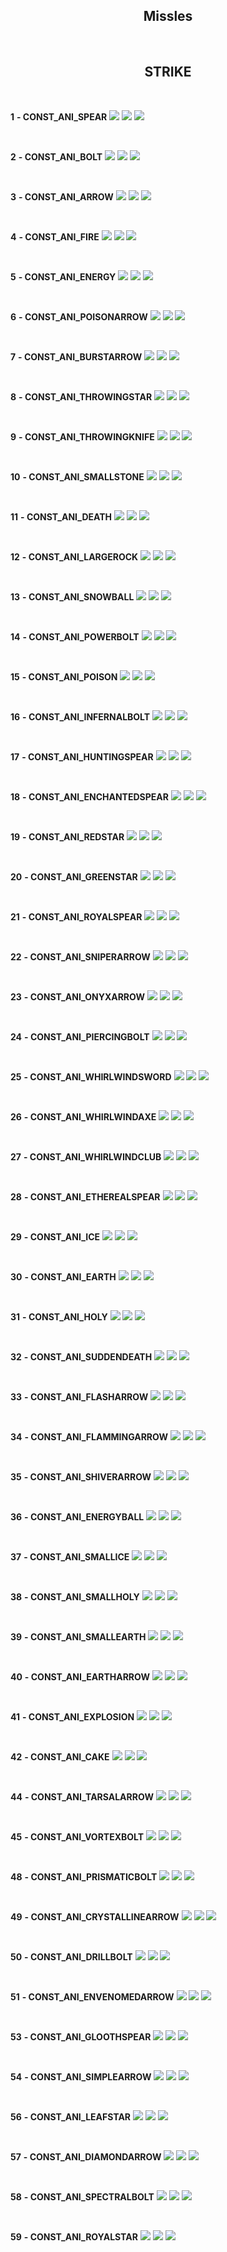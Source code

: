 <h2 align="center">Missles</h2>
<br/>
<h2 align="center">STRIKE</h2>
</br>
<p>
    <b>1</b>
    <b> - </b>
    <b>CONST_ANI_SPEAR</b>
    <img src="https://static.wikia.nocookie.net/tibia/images/b/b1/Spear_Missile.gif/revision/latest?cb=20180830143652&path-prefix=en&format=original">
    <img src="https://static.wikia.nocookie.net/tibia/images/b/b1/Spear_Missile.gif/revision/latest?cb=20180830143652&path-prefix=en&format=original">
    <img src="https://static.wikia.nocookie.net/tibia/images/b/b1/Spear_Missile.gif/revision/latest?cb=20180830143652&path-prefix=en&format=original">
</p>
<br/>
<p>
    <b>2</b>
    <b> - </b>
    <b>CONST_ANI_BOLT</b>
    <img src="https://static.wikia.nocookie.net/tibia/images/3/30/Bolt_Missile.gif/revision/latest?cb=20180831164338&path-prefix=en&format=original">
    <img src="https://static.wikia.nocookie.net/tibia/images/3/30/Bolt_Missile.gif/revision/latest?cb=20180831164338&path-prefix=en&format=original">
    <img src="https://static.wikia.nocookie.net/tibia/images/3/30/Bolt_Missile.gif/revision/latest?cb=20180831164338&path-prefix=en&format=original">
</p>
<br/>
<p>
    <b>3</b>
    <b> - </b>
    <b>CONST_ANI_ARROW</b>
    <img src="https://static.wikia.nocookie.net/tibia/images/4/47/Arrow_Missile.gif/revision/latest?cb=20180831165608&path-prefix=en&format=original">
    <img src="https://static.wikia.nocookie.net/tibia/images/4/47/Arrow_Missile.gif/revision/latest?cb=20180831165608&path-prefix=en&format=original">
    <img src="https://static.wikia.nocookie.net/tibia/images/4/47/Arrow_Missile.gif/revision/latest?cb=20180831165608&path-prefix=en&format=original">
</p>
<br/>
<p>
    <b>4</b>
    <b> - </b>
    <b>CONST_ANI_FIRE</b>
    <img src="https://static.wikia.nocookie.net/tibia/images/c/c3/Fire_Missile.gif/revision/latest?cb=20180831165521&path-prefix=en&format=original">
    <img src="https://static.wikia.nocookie.net/tibia/images/c/c3/Fire_Missile.gif/revision/latest?cb=20180831165521&path-prefix=en&format=original">
    <img src="https://static.wikia.nocookie.net/tibia/images/c/c3/Fire_Missile.gif/revision/latest?cb=20180831165521&path-prefix=en&format=original">
</p>
<br/>
<p>
    <b>5</b>
    <b> - </b>
    <b>CONST_ANI_ENERGY</b>
    <img src="https://static.wikia.nocookie.net/tibia/images/3/33/Energy_Missile.gif/revision/latest?cb=20180831183407&path-prefix=en&format=original">
    <img src="https://static.wikia.nocookie.net/tibia/images/3/33/Energy_Missile.gif/revision/latest?cb=20180831183407&path-prefix=en&format=original">
    <img src="https://static.wikia.nocookie.net/tibia/images/3/33/Energy_Missile.gif/revision/latest?cb=20180831183407&path-prefix=en&format=original">
</p>
<br/>
<p>
    <b>6</b>
    <b> - </b>
    <b>CONST_ANI_POISONARROW</b>
    <img src="https://static.wikia.nocookie.net/tibia/images/c/cc/Poison_Arrow_Missile.gif/revision/latest?cb=20180831185321&path-prefix=en&format=original">
    <img src="https://static.wikia.nocookie.net/tibia/images/c/cc/Poison_Arrow_Missile.gif/revision/latest?cb=20180831185321&path-prefix=en&format=original">
    <img src="https://static.wikia.nocookie.net/tibia/images/c/cc/Poison_Arrow_Missile.gif/revision/latest?cb=20180831185321&path-prefix=en&format=original">
</p>
<br/>
<p>
    <b>7</b>
    <b> - </b>
    <b>CONST_ANI_BURSTARROW</b>
    <img src="https://static.wikia.nocookie.net/tibia/images/5/5c/Burst_Arrow_Missile.gif/revision/latest?cb=20180831185903&path-prefix=en&format=original">
    <img src="https://static.wikia.nocookie.net/tibia/images/5/5c/Burst_Arrow_Missile.gif/revision/latest?cb=20180831185903&path-prefix=en&format=original">
    <img src="https://static.wikia.nocookie.net/tibia/images/5/5c/Burst_Arrow_Missile.gif/revision/latest?cb=20180831185903&path-prefix=en&format=original">
</p>
<br/>
<p>
    <b>8</b>
    <b> - </b>
    <b>CONST_ANI_THROWINGSTAR</b>
    <img src="https://static.wikia.nocookie.net/tibia/images/7/71/Throwing_Star_Missile.gif/revision/latest?cb=20161019095426&path-prefix=en&format=original">
    <img src="https://static.wikia.nocookie.net/tibia/images/7/71/Throwing_Star_Missile.gif/revision/latest?cb=20161019095426&path-prefix=en&format=original">
    <img src="https://static.wikia.nocookie.net/tibia/images/7/71/Throwing_Star_Missile.gif/revision/latest?cb=20161019095426&path-prefix=en&format=original">
</p>
<br/>
<p>
    <b>9</b>
    <b> - </b>
    <b>CONST_ANI_THROWINGKNIFE</b>
    <img src="https://static.wikia.nocookie.net/tibia/images/0/03/Throwing_Knife_Missile.gif/revision/latest?cb=20180903191826&path-prefix=en&format=original">
    <img src="https://static.wikia.nocookie.net/tibia/images/0/03/Throwing_Knife_Missile.gif/revision/latest?cb=20180903191826&path-prefix=en&format=original">
    <img src="https://static.wikia.nocookie.net/tibia/images/0/03/Throwing_Knife_Missile.gif/revision/latest?cb=20180903191826&path-prefix=en&format=original">
</p>
<br/>
<p>
    <b>10</b>
    <b> - </b>
    <b>CONST_ANI_SMALLSTONE</b>
    <img src="https://static.wikia.nocookie.net/tibia/images/6/60/Small_Stone_Missile.gif/revision/latest?cb=20161019095334&path-prefix=en&format=original">
    <img src="https://static.wikia.nocookie.net/tibia/images/6/60/Small_Stone_Missile.gif/revision/latest?cb=20161019095334&path-prefix=en&format=original">
    <img src="https://static.wikia.nocookie.net/tibia/images/6/60/Small_Stone_Missile.gif/revision/latest?cb=20161019095334&path-prefix=en&format=original">
</p>
<br/>
<p>
    <b>11</b>
    <b> - </b>
    <b>CONST_ANI_DEATH</b>
    <img src="https://static.wikia.nocookie.net/tibia/images/e/e6/Death_Missile.gif/revision/latest?cb=20180903194017&path-prefix=en&format=original">
    <img src="https://static.wikia.nocookie.net/tibia/images/e/e6/Death_Missile.gif/revision/latest?cb=20180903194017&path-prefix=en&format=original">
    <img src="https://static.wikia.nocookie.net/tibia/images/e/e6/Death_Missile.gif/revision/latest?cb=20180903194017&path-prefix=en&format=original">
</p>
<br/>
<p>
    <b>12</b>
    <b> - </b>
    <b>CONST_ANI_LARGEROCK</b>
    <img src="https://static.wikia.nocookie.net/tibia/images/c/c0/Stone_Missile.gif/revision/latest?cb=20161019095422&path-prefix=en&format=original">
    <img src="https://static.wikia.nocookie.net/tibia/images/c/c0/Stone_Missile.gif/revision/latest?cb=20161019095422&path-prefix=en&format=original">
    <img src="https://static.wikia.nocookie.net/tibia/images/c/c0/Stone_Missile.gif/revision/latest?cb=20161019095422&path-prefix=en&format=original">
</p>
<br/>
<p>
    <b>13</b>
    <b> - </b>
    <b>CONST_ANI_SNOWBALL</b>
    <img src="https://static.wikia.nocookie.net/tibia/images/7/79/Snowball_Missile.gif/revision/latest?cb=20161019095335&path-prefix=en&format=original">
    <img src="https://static.wikia.nocookie.net/tibia/images/7/79/Snowball_Missile.gif/revision/latest?cb=20161019095335&path-prefix=en&format=original">
    <img src="https://static.wikia.nocookie.net/tibia/images/7/79/Snowball_Missile.gif/revision/latest?cb=20161019095335&path-prefix=en&format=original">
</p>
<br/>
<p>
    <b>14</b>
    <b> - </b>
    <b>CONST_ANI_POWERBOLT</b>
    <img src="https://static.wikia.nocookie.net/tibia/images/1/1e/Power_Bolt_Missile.gif/revision/latest?cb=20180910144329&path-prefix=en&format=original">
    <img src="https://static.wikia.nocookie.net/tibia/images/1/1e/Power_Bolt_Missile.gif/revision/latest?cb=20180910144329&path-prefix=en&format=original">
    <img src="https://static.wikia.nocookie.net/tibia/images/1/1e/Power_Bolt_Missile.gif/revision/latest?cb=20180910144329&path-prefix=en&format=original">
</p>
<br/>
<p>
    <b>15</b>
    <b> - </b>
    <b>CONST_ANI_POISON</b>
    <img src="https://static.wikia.nocookie.net/tibia/images/b/bd/Poison_Missile.gif/revision/latest?cb=20181004135059&path-prefix=en&format=original">
    <img src="https://static.wikia.nocookie.net/tibia/images/b/bd/Poison_Missile.gif/revision/latest?cb=20181004135059&path-prefix=en&format=original">
    <img src="https://static.wikia.nocookie.net/tibia/images/b/bd/Poison_Missile.gif/revision/latest?cb=20181004135059&path-prefix=en&format=original">
</p>
<br/>
<p>
    <b>16</b>
    <b> - </b>
    <b>CONST_ANI_INFERNALBOLT</b>
    <img src="https://static.wikia.nocookie.net/tibia/images/4/4f/Infernal_Bolt_Missile.gif/revision/latest?cb=20181004135505&path-prefix=en&format=original">
    <img src="https://static.wikia.nocookie.net/tibia/images/4/4f/Infernal_Bolt_Missile.gif/revision/latest?cb=20181004135505&path-prefix=en&format=original">
    <img src="https://static.wikia.nocookie.net/tibia/images/4/4f/Infernal_Bolt_Missile.gif/revision/latest?cb=20181004135505&path-prefix=en&format=original">
</p>
<br/>
<p>
    <b>17</b>
    <b> - </b>
    <b>CONST_ANI_HUNTINGSPEAR</b>
    <img src="https://static.wikia.nocookie.net/tibia/images/1/1d/Hunting_Spear_Missile.gif/revision/latest?cb=20181004141441&path-prefix=en&format=original">
    <img src="https://static.wikia.nocookie.net/tibia/images/1/1d/Hunting_Spear_Missile.gif/revision/latest?cb=20181004141441&path-prefix=en&format=original">
    <img src="https://static.wikia.nocookie.net/tibia/images/1/1d/Hunting_Spear_Missile.gif/revision/latest?cb=20181004141441&path-prefix=en&format=original">
</p>
<br/>
<p>
    <b>18</b>
    <b> - </b>
    <b>CONST_ANI_ENCHANTEDSPEAR</b>
    <img src="https://static.wikia.nocookie.net/tibia/images/3/34/Enchanted_Spear_Missile.gif/revision/latest?cb=20181004140118&path-prefix=en&format=original">
    <img src="https://static.wikia.nocookie.net/tibia/images/3/34/Enchanted_Spear_Missile.gif/revision/latest?cb=20181004140118&path-prefix=en&format=original">
    <img src="https://static.wikia.nocookie.net/tibia/images/3/34/Enchanted_Spear_Missile.gif/revision/latest?cb=20181004140118&path-prefix=en&format=original">
</p>
<br/>
<p>
    <b>19</b>
    <b> - </b>
    <b>CONST_ANI_REDSTAR</b>
    <img src="https://static.wikia.nocookie.net/tibia/images/2/2a/Assassin_Star_Missile.gif/revision/latest?cb=20161019095158&path-prefix=en&format=original">
    <img src="https://static.wikia.nocookie.net/tibia/images/2/2a/Assassin_Star_Missile.gif/revision/latest?cb=20161019095158&path-prefix=en&format=original">
    <img src="https://static.wikia.nocookie.net/tibia/images/2/2a/Assassin_Star_Missile.gif/revision/latest?cb=20161019095158&path-prefix=en&format=original">
</p>
<br/>
<p>
    <b>20</b>
    <b> - </b>
    <b>CONST_ANI_GREENSTAR</b>
    <img src="https://static.wikia.nocookie.net/tibia/images/7/72/Viper_Star_Missile.gif/revision/latest?cb=20161019095427&path-prefix=en&format=original">
    <img src="https://static.wikia.nocookie.net/tibia/images/7/72/Viper_Star_Missile.gif/revision/latest?cb=20161019095427&path-prefix=en&format=original">
    <img src="https://static.wikia.nocookie.net/tibia/images/7/72/Viper_Star_Missile.gif/revision/latest?cb=20161019095427&path-prefix=en&format=original">
</p>
<br/>
<p>
    <b>21</b>
    <b> - </b>
    <b>CONST_ANI_ROYALSPEAR</b>
    <img src="https://static.wikia.nocookie.net/tibia/images/b/b0/Royal_Spear_Missile.gif/revision/latest?cb=20181004142048&path-prefix=en&format=original">
    <img src="https://static.wikia.nocookie.net/tibia/images/b/b0/Royal_Spear_Missile.gif/revision/latest?cb=20181004142048&path-prefix=en&format=original">
    <img src="https://static.wikia.nocookie.net/tibia/images/b/b0/Royal_Spear_Missile.gif/revision/latest?cb=20181004142048&path-prefix=en&format=original">
</p>
<br/>
<p>
    <b>22</b>
    <b> - </b>
    <b>CONST_ANI_SNIPERARROW</b>
    <img src="https://static.wikia.nocookie.net/tibia/images/d/d4/Sniper_Arrow_Missile.gif/revision/latest?cb=20181004143331&path-prefix=en&format=original">
    <img src="https://static.wikia.nocookie.net/tibia/images/d/d4/Sniper_Arrow_Missile.gif/revision/latest?cb=20181004143331&path-prefix=en&format=original">
    <img src="https://static.wikia.nocookie.net/tibia/images/d/d4/Sniper_Arrow_Missile.gif/revision/latest?cb=20181004143331&path-prefix=en&format=original">
</p>
<br/>
<p>
    <b>23</b>
    <b> - </b>
    <b>CONST_ANI_ONYXARROW</b>
    <img src="https://static.wikia.nocookie.net/tibia/images/3/30/Onyx_Arrow_Missile.gif/revision/latest?cb=20181004143713&path-prefix=en&format=original">
    <img src="https://static.wikia.nocookie.net/tibia/images/3/30/Onyx_Arrow_Missile.gif/revision/latest?cb=20181004143713&path-prefix=en&format=original">
    <img src="https://static.wikia.nocookie.net/tibia/images/3/30/Onyx_Arrow_Missile.gif/revision/latest?cb=20181004143713&path-prefix=en&format=original">
</p>
<br/>
<p>
    <b>24</b>
    <b> - </b>
    <b>CONST_ANI_PIERCINGBOLT</b>
    <img src="https://static.wikia.nocookie.net/tibia/images/5/5f/Piercing_Bolt_Missile.gif/revision/latest?cb=20181004143945&path-prefix=en&format=original">
    <img src="https://static.wikia.nocookie.net/tibia/images/5/5f/Piercing_Bolt_Missile.gif/revision/latest?cb=20181004143945&path-prefix=en&format=original">
    <img src="https://static.wikia.nocookie.net/tibia/images/5/5f/Piercing_Bolt_Missile.gif/revision/latest?cb=20181004143945&path-prefix=en&format=original">
</p>
<br/>
<p>
    <b>25</b>
    <b> - </b>
    <b>CONST_ANI_WHIRLWINDSWORD</b>
    <img src="https://static.wikia.nocookie.net/tibia/images/1/18/Throwing_Sword_Missile.gif/revision/latest?cb=20181005125818&path-prefix=en&format=original">
    <img src="https://static.wikia.nocookie.net/tibia/images/1/18/Throwing_Sword_Missile.gif/revision/latest?cb=20181005125818&path-prefix=en&format=original">
    <img src="https://static.wikia.nocookie.net/tibia/images/1/18/Throwing_Sword_Missile.gif/revision/latest?cb=20181005125818&path-prefix=en&format=original">
</p>
<br/>
<p>
    <b>26</b>
    <b> - </b>
    <b>CONST_ANI_WHIRLWINDAXE</b>
    <img src="https://static.wikia.nocookie.net/tibia/images/8/89/Throwing_Axe_Missile.gif/revision/latest?cb=20181005130207&path-prefix=en&format=original">
    <img src="https://static.wikia.nocookie.net/tibia/images/8/89/Throwing_Axe_Missile.gif/revision/latest?cb=20181005130207&path-prefix=en&format=original">
    <img src="https://static.wikia.nocookie.net/tibia/images/8/89/Throwing_Axe_Missile.gif/revision/latest?cb=20181005130207&path-prefix=en&format=original">
</p>
<br/>
<p>
    <b>27</b>
    <b> - </b>
    <b>CONST_ANI_WHIRLWINDCLUB</b>
    <img src="https://static.wikia.nocookie.net/tibia/images/8/89/Throwing_Club_Missile.gif/revision/latest?cb=20181005130942&path-prefix=en&format=original">
    <img src="https://static.wikia.nocookie.net/tibia/images/8/89/Throwing_Club_Missile.gif/revision/latest?cb=20181005130942&path-prefix=en&format=original">
    <img src="https://static.wikia.nocookie.net/tibia/images/8/89/Throwing_Club_Missile.gif/revision/latest?cb=20181005130942&path-prefix=en&format=original">
</p>
<br/>
<p>
    <b>28</b>
    <b> - </b>
    <b>CONST_ANI_ETHEREALSPEAR</b>
    <img src="https://static.wikia.nocookie.net/tibia/images/7/71/Ethereal_Spear_Missile.gif/revision/latest?cb=20181005131553&path-prefix=en&format=original">
    <img src="https://static.wikia.nocookie.net/tibia/images/7/71/Ethereal_Spear_Missile.gif/revision/latest?cb=20181005131553&path-prefix=en&format=original">
    <img src="https://static.wikia.nocookie.net/tibia/images/7/71/Ethereal_Spear_Missile.gif/revision/latest?cb=20181005131553&path-prefix=en&format=original">
</p>
<br/>
<p>
    <b>29</b>
    <b> - </b>
    <b>CONST_ANI_ICE</b>
    <img src="https://static.wikia.nocookie.net/tibia/images/0/0b/Ice_Missile.gif/revision/latest?cb=20181005132519&path-prefix=en&format=original">
    <img src="https://static.wikia.nocookie.net/tibia/images/0/0b/Ice_Missile.gif/revision/latest?cb=20181005132519&path-prefix=en&format=original">
    <img src="https://static.wikia.nocookie.net/tibia/images/0/0b/Ice_Missile.gif/revision/latest?cb=20181005132519&path-prefix=en&format=original">
</p>
<br/>
<p>
    <b>30</b>
    <b> - </b>
    <b>CONST_ANI_EARTH</b>
    <img src="https://static.wikia.nocookie.net/tibia/images/c/c4/Earth_Missile_%28Appearance%29.gif/revision/latest?cb=20181005132408&path-prefix=en&format=original">
    <img src="https://static.wikia.nocookie.net/tibia/images/c/c4/Earth_Missile_%28Appearance%29.gif/revision/latest?cb=20181005132408&path-prefix=en&format=original">
    <img src="https://static.wikia.nocookie.net/tibia/images/c/c4/Earth_Missile_%28Appearance%29.gif/revision/latest?cb=20181005132408&path-prefix=en&format=original">
</p>
<br/>
<p>
    <b>31</b>
    <b> - </b>
    <b>CONST_ANI_HOLY</b>
    <img src="https://static.wikia.nocookie.net/tibia/images/2/2f/Holy_Missile_%28Appearance%29.gif/revision/latest?cb=20181010200608&path-prefix=en&format=original">
    <img src="https://static.wikia.nocookie.net/tibia/images/2/2f/Holy_Missile_%28Appearance%29.gif/revision/latest?cb=20181010200608&path-prefix=en&format=original">
    <img src="https://static.wikia.nocookie.net/tibia/images/2/2f/Holy_Missile_%28Appearance%29.gif/revision/latest?cb=20181010200608&path-prefix=en&format=original">
</p>
<br/>
<p>
    <b>32</b>
    <b> - </b>
    <b>CONST_ANI_SUDDENDEATH</b>
    <img src="https://static.wikia.nocookie.net/tibia/images/7/78/Death_Missile_%28Large%29.gif/revision/latest?cb=20181010201342&path-prefix=en&format=original">
    <img src="https://static.wikia.nocookie.net/tibia/images/7/78/Death_Missile_%28Large%29.gif/revision/latest?cb=20181010201342&path-prefix=en&format=original">
    <img src="https://static.wikia.nocookie.net/tibia/images/7/78/Death_Missile_%28Large%29.gif/revision/latest?cb=20181010201342&path-prefix=en&format=original">
</p>
<br/>
<p>
    <b>33</b>
    <b> - </b>
    <b>CONST_ANI_FLASHARROW</b>
    <img src="https://static.wikia.nocookie.net/tibia/images/8/89/Flash_Arrow_Missile.gif/revision/latest?cb=20181010201619&path-prefix=en&format=original">
    <img src="https://static.wikia.nocookie.net/tibia/images/8/89/Flash_Arrow_Missile.gif/revision/latest?cb=20181010201619&path-prefix=en&format=original">
    <img src="https://static.wikia.nocookie.net/tibia/images/8/89/Flash_Arrow_Missile.gif/revision/latest?cb=20181010201619&path-prefix=en&format=original">
</p>
<br/>
<p>
    <b>34</b>
    <b> - </b>
    <b>CONST_ANI_FLAMMINGARROW</b>
    <img src="https://static.wikia.nocookie.net/tibia/images/d/dd/Flaming_Arrow_Missile.gif/revision/latest?cb=20181010202039&path-prefix=en&format=original">
    <img src="https://static.wikia.nocookie.net/tibia/images/d/dd/Flaming_Arrow_Missile.gif/revision/latest?cb=20181010202039&path-prefix=en&format=original">
    <img src="https://static.wikia.nocookie.net/tibia/images/d/dd/Flaming_Arrow_Missile.gif/revision/latest?cb=20181010202039&path-prefix=en&format=original">
</p>
<br/>
<p>
    <b>35</b>
    <b> - </b>
    <b>CONST_ANI_SHIVERARROW</b>
    <img src="https://static.wikia.nocookie.net/tibia/images/6/68/Shiver_Arrow_Missile.gif/revision/latest?cb=20181010202416&path-prefix=en&format=original">
    <img src="https://static.wikia.nocookie.net/tibia/images/6/68/Shiver_Arrow_Missile.gif/revision/latest?cb=20181010202416&path-prefix=en&format=original">
    <img src="https://static.wikia.nocookie.net/tibia/images/6/68/Shiver_Arrow_Missile.gif/revision/latest?cb=20181010202416&path-prefix=en&format=original">
</p>
<br/>
<p>
    <b>36</b>
    <b> - </b>
    <b>CONST_ANI_ENERGYBALL</b>
    <img src="https://static.wikia.nocookie.net/tibia/images/b/b7/Energy_Ball_Missile.gif/revision/latest?cb=20181011134140&path-prefix=en&format=original">
    <img src="https://static.wikia.nocookie.net/tibia/images/b/b7/Energy_Ball_Missile.gif/revision/latest?cb=20181011134140&path-prefix=en&format=original">
    <img src="https://static.wikia.nocookie.net/tibia/images/b/b7/Energy_Ball_Missile.gif/revision/latest?cb=20181011134140&path-prefix=en&format=original">
</p>
<br/>
<p>
    <b>37</b>
    <b> - </b>
    <b>CONST_ANI_SMALLICE</b>
    <img src="https://static.wikia.nocookie.net/tibia/images/8/80/Ice_Shard_Missile.gif/revision/latest?cb=20181011135908&path-prefix=en&format=original">
    <img src="https://static.wikia.nocookie.net/tibia/images/8/80/Ice_Shard_Missile.gif/revision/latest?cb=20181011135908&path-prefix=en&format=original">
    <img src="https://static.wikia.nocookie.net/tibia/images/8/80/Ice_Shard_Missile.gif/revision/latest?cb=20181011135908&path-prefix=en&format=original">
</p>
<br/>
<p>
    <b>38</b>
    <b> - </b>
    <b>CONST_ANI_SMALLHOLY</b>
    <img src="https://static.wikia.nocookie.net/tibia/images/d/d9/Holy_Missile_%28Small%29.gif/revision/latest?cb=20181011190941&path-prefix=en&format=original">
    <img src="https://static.wikia.nocookie.net/tibia/images/d/d9/Holy_Missile_%28Small%29.gif/revision/latest?cb=20181011190941&path-prefix=en&format=original">
    <img src="https://static.wikia.nocookie.net/tibia/images/d/d9/Holy_Missile_%28Small%29.gif/revision/latest?cb=20181011190941&path-prefix=en&format=original">
</p>
<br/>
<p>
    <b>39</b>
    <b> - </b>
    <b>CONST_ANI_SMALLEARTH</b>
    <img src="https://static.wikia.nocookie.net/tibia/images/2/22/Rocks_Missile.gif/revision/latest?cb=20181011143036&path-prefix=en&format=original">
    <img src="https://static.wikia.nocookie.net/tibia/images/2/22/Rocks_Missile.gif/revision/latest?cb=20181011143036&path-prefix=en&format=original">
    <img src="https://static.wikia.nocookie.net/tibia/images/2/22/Rocks_Missile.gif/revision/latest?cb=20181011143036&path-prefix=en&format=original">
</p>
<br/>
<p>
    <b>40</b>
    <b> - </b>
    <b>CONST_ANI_EARTHARROW</b>
    <img src="https://static.wikia.nocookie.net/tibia/images/2/2a/Earth_Arrow_Missile.gif/revision/latest?cb=20181011150818&path-prefix=en&format=original">
    <img src="https://static.wikia.nocookie.net/tibia/images/2/2a/Earth_Arrow_Missile.gif/revision/latest?cb=20181011150818&path-prefix=en&format=original">
    <img src="https://static.wikia.nocookie.net/tibia/images/2/2a/Earth_Arrow_Missile.gif/revision/latest?cb=20181011150818&path-prefix=en&format=original">
</p>
<br/>
<p>
    <b>41</b>
    <b> - </b>
    <b>CONST_ANI_EXPLOSION</b>
    <img src="https://static.wikia.nocookie.net/tibia/images/f/f7/Small_Rock_Missile.gif/revision/latest?cb=20181011143404&path-prefix=en&format=original">
    <img src="https://static.wikia.nocookie.net/tibia/images/f/f7/Small_Rock_Missile.gif/revision/latest?cb=20181011143404&path-prefix=en&format=original">
    <img src="https://static.wikia.nocookie.net/tibia/images/f/f7/Small_Rock_Missile.gif/revision/latest?cb=20181011143404&path-prefix=en&format=original">
</p>
<br/>
<p>
    <b>42</b>
    <b> - </b>
    <b>CONST_ANI_CAKE</b>
    <img src="https://static.wikia.nocookie.net/tibia/images/6/60/Throwing_Cake_Missile.gif/revision/latest?cb=20181011151419&path-prefix=en&format=original">
    <img src="https://static.wikia.nocookie.net/tibia/images/6/60/Throwing_Cake_Missile.gif/revision/latest?cb=20181011151419&path-prefix=en&format=original">
    <img src="https://static.wikia.nocookie.net/tibia/images/6/60/Throwing_Cake_Missile.gif/revision/latest?cb=20181011151419&path-prefix=en&format=original">
</p>
<br/>
<p>
    <b>44</b>
    <b> - </b>
    <b>CONST_ANI_TARSALARROW</b>
    <img src="https://static.wikia.nocookie.net/tibia/images/4/46/Tarsal_Arrow_Missile.gif/revision/latest?cb=20181011190526&path-prefix=en&format=original">
    <img src="https://static.wikia.nocookie.net/tibia/images/4/46/Tarsal_Arrow_Missile.gif/revision/latest?cb=20181011190526&path-prefix=en&format=original">
    <img src="https://static.wikia.nocookie.net/tibia/images/4/46/Tarsal_Arrow_Missile.gif/revision/latest?cb=20181011190526&path-prefix=en&format=original">
</p>
<br/>
<p>
    <b>45</b>
    <b> - </b>
    <b>CONST_ANI_VORTEXBOLT</b>
    <img src="https://static.wikia.nocookie.net/tibia/images/c/c9/Vortex_Bolt_Missile.gif/revision/latest?cb=20181011181952&path-prefix=en&format=original">
    <img src="https://static.wikia.nocookie.net/tibia/images/c/c9/Vortex_Bolt_Missile.gif/revision/latest?cb=20181011181952&path-prefix=en&format=original">
    <img src="https://static.wikia.nocookie.net/tibia/images/c/c9/Vortex_Bolt_Missile.gif/revision/latest?cb=20181011181952&path-prefix=en&format=original">
</p>
<br/>
<p>
    <b>48</b>
    <b> - </b>
    <b>CONST_ANI_PRISMATICBOLT</b>
    <img src="https://static.wikia.nocookie.net/tibia/images/6/64/Prismatic_Bolt_Missile.gif/revision/latest?cb=20181011183256&path-prefix=en&format=original">
    <img src="https://static.wikia.nocookie.net/tibia/images/6/64/Prismatic_Bolt_Missile.gif/revision/latest?cb=20181011183256&path-prefix=en&format=original">
    <img src="https://static.wikia.nocookie.net/tibia/images/6/64/Prismatic_Bolt_Missile.gif/revision/latest?cb=20181011183256&path-prefix=en&format=original">
</p>
<br/>
<p>
    <b>49</b>
    <b> - </b>
    <b>CONST_ANI_CRYSTALLINEARROW</b>
    <img src="https://static.wikia.nocookie.net/tibia/images/c/c1/Crystalline_Arrow_Missile.gif/revision/latest?cb=20181011183648&path-prefix=en&format=original">
    <img src="https://static.wikia.nocookie.net/tibia/images/c/c1/Crystalline_Arrow_Missile.gif/revision/latest?cb=20181011183648&path-prefix=en&format=original">
    <img src="https://static.wikia.nocookie.net/tibia/images/c/c1/Crystalline_Arrow_Missile.gif/revision/latest?cb=20181011183648&path-prefix=en&format=original">
</p>
<br/>
<p>
    <b>50</b>
    <b> - </b>
    <b>CONST_ANI_DRILLBOLT</b>
    <img src="https://static.wikia.nocookie.net/tibia/images/6/6c/Drill_Bolt_Missile.gif/revision/latest?cb=20181011183933&path-prefix=en&format=original">
    <img src="https://static.wikia.nocookie.net/tibia/images/6/6c/Drill_Bolt_Missile.gif/revision/latest?cb=20181011183933&path-prefix=en&format=original">
    <img src="https://static.wikia.nocookie.net/tibia/images/6/6c/Drill_Bolt_Missile.gif/revision/latest?cb=20181011183933&path-prefix=en&format=original">
</p>
<br/>
<p>
    <b>51</b>
    <b> - </b>
    <b>CONST_ANI_ENVENOMEDARROW</b>
    <img src="https://static.wikia.nocookie.net/tibia/images/1/1a/Envenomed_Arrow_Missile.gif/revision/latest?cb=20181011184419&path-prefix=en&format=original">
    <img src="https://static.wikia.nocookie.net/tibia/images/1/1a/Envenomed_Arrow_Missile.gif/revision/latest?cb=20181011184419&path-prefix=en&format=original">
    <img src="https://static.wikia.nocookie.net/tibia/images/1/1a/Envenomed_Arrow_Missile.gif/revision/latest?cb=20181011184419&path-prefix=en&format=original">
</p>
<br/>
<p>
    <b>53</b>
    <b> - </b>
    <b>CONST_ANI_GLOOTHSPEAR</b>
    <img src="https://static.wikia.nocookie.net/tibia/images/d/da/Glooth_Spear_Missile.gif/revision/latest?cb=20181011184806&path-prefix=en&format=original">
    <img src="https://static.wikia.nocookie.net/tibia/images/d/da/Glooth_Spear_Missile.gif/revision/latest?cb=20181011184806&path-prefix=en&format=original">
    <img src="https://static.wikia.nocookie.net/tibia/images/d/da/Glooth_Spear_Missile.gif/revision/latest?cb=20181011184806&path-prefix=en&format=original">
</p>
<br/>
<p>
    <b>54</b>
    <b> - </b>
    <b>CONST_ANI_SIMPLEARROW</b>
    <img src="https://static.wikia.nocookie.net/tibia/images/1/1e/Simple_Arrow_Missile.gif/revision/latest?cb=20181011185217&path-prefix=en&format=original">
    <img src="https://static.wikia.nocookie.net/tibia/images/1/1e/Simple_Arrow_Missile.gif/revision/latest?cb=20181011185217&path-prefix=en&format=original">
    <img src="https://static.wikia.nocookie.net/tibia/images/1/1e/Simple_Arrow_Missile.gif/revision/latest?cb=20181011185217&path-prefix=en&format=original">
</p>
<br/>
<p>
    <b>56</b>
    <b> - </b>
    <b>CONST_ANI_LEAFSTAR</b>
    <img src="https://static.wikia.nocookie.net/tibia/images/1/14/Leaf_Star_Missile.gif/revision/latest?cb=20181011185455&path-prefix=en&format=original">
    <img src="https://static.wikia.nocookie.net/tibia/images/1/14/Leaf_Star_Missile.gif/revision/latest?cb=20181011185455&path-prefix=en&format=original">
    <img src="https://static.wikia.nocookie.net/tibia/images/1/14/Leaf_Star_Missile.gif/revision/latest?cb=20181011185455&path-prefix=en&format=original">
</p>
<br/>
<p>
    <b>57</b>
    <b> - </b>
    <b>CONST_ANI_DIAMONDARROW</b>
    <img src="https://static.wikia.nocookie.net/tibia/images/f/f3/Diamond_Arrow_Missile.gif/revision/latest?cb=20181011185715&path-prefix=en&format=original">
    <img src="https://static.wikia.nocookie.net/tibia/images/f/f3/Diamond_Arrow_Missile.gif/revision/latest?cb=20181011185715&path-prefix=en&format=original">
    <img src="https://static.wikia.nocookie.net/tibia/images/f/f3/Diamond_Arrow_Missile.gif/revision/latest?cb=20181011185715&path-prefix=en&format=original">
</p>
<br/>
<p>
    <b>58</b>
    <b> - </b>
    <b>CONST_ANI_SPECTRALBOLT</b>
    <img src="https://static.wikia.nocookie.net/tibia/images/e/ea/Spectral_Bolt_Missile.gif/revision/latest?cb=20181011190006&path-prefix=en&format=original">
    <img src="https://static.wikia.nocookie.net/tibia/images/e/ea/Spectral_Bolt_Missile.gif/revision/latest?cb=20181011190006&path-prefix=en&format=original">
    <img src="https://static.wikia.nocookie.net/tibia/images/e/ea/Spectral_Bolt_Missile.gif/revision/latest?cb=20181011190006&path-prefix=en&format=original">
</p>
<br/>
<p>
    <b>59</b>
    <b> - </b>
    <b>CONST_ANI_ROYALSTAR</b>
    <img src="https://static.wikia.nocookie.net/tibia/images/0/0d/Royal_Star_Missile.gif/revision/latest?cb=20181011190233&path-prefix=en&format=original">
    <img src="https://static.wikia.nocookie.net/tibia/images/0/0d/Royal_Star_Missile.gif/revision/latest?cb=20181011190233&path-prefix=en&format=original">
    <img src="https://static.wikia.nocookie.net/tibia/images/0/0d/Royal_Star_Missile.gif/revision/latest?cb=20181011190233&path-prefix=en&format=original">
</p>
<br/>
